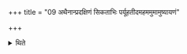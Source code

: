 +++
title = "09 अथैनान्प्रदक्षिणं सिकताभिः पर्यूहतीदमहममुमामुष्यायणं"

+++

<details><summary>थिते</summary>

अथैनान्प्रदक्षिणं सिकताभिः पर्यूहतीदमहममुमामुष्यायणं विशा पशुभिर्ब्रह्मवर्चसेन पर्यूहामीति । विशेति राजन्यस्य । पशुभिरिति वैश्यस्य ९
</details>
